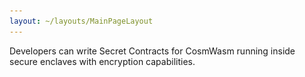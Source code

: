 ```yaml
---
layout: ~/layouts/MainPageLayout
---
```


<template v-slot:title>

## Secret Network Developers

</template>

<slim-column>

Developers can write Secret Contracts for CosmWasm running inside secure enclaves with encryption capabilities.

</slim-column>

<triplet-columns>

<template v-slot:left>

<home-card to="https://build.scrt.network/dev/secret-contracts.html" vertical>

### **What is a**<br>Secret Contract

<separator small />

![Community](../img/learn-about-secret-network.png)

</home-card>

</template>

<template v-slot:middle>

<home-card to="https://www.rust-lang.org/learn" vertical>

### **Quickstart**<br>Rust Resources

<separator small />

![Secret App](../img/join-our-community.png)

</home-card>

</template>

<template v-slot:right>

<home-card to="https://build.scrt.network/" vertical>

### **Get all the secrets**<br>Documentation

<separator small />

![Node Operator](../img/build-your-own-secret-app.png)

</home-card>

</template>

</triplet-columns>

